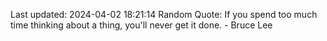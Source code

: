 Last updated: 2024-04-02 18:21:14
Random Quote: If you spend too much time thinking about a thing, you'll never get it done. - Bruce Lee